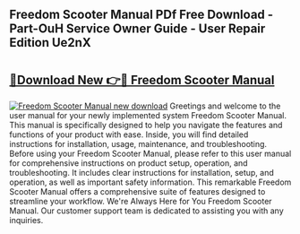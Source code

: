 ## Freedom Scooter Manual PDf Free Download - Part-OuH Service Owner Guide - User Repair Edition Ue2nX

# <h2><a href="http://bc84940.oget.top/?id=Freedom+Scooter+Manual">🔗Download New 👉🔴 Freedom Scooter Manual</a></h2>

[![Freedom Scooter Manual new download](https://i.imgur.com/5g1atiW.png)](http://bc84940.oget.top/?id=Freedom+Scooter+Manual)
Greetings and welcome to the user manual for your newly implemented system Freedom Scooter Manual. This manual is specifically designed to help you navigate the features and functions of your product with ease. Inside, you will find detailed instructions for installation, usage, maintenance, and troubleshooting. Before using your Freedom Scooter Manual, please refer to this user manual for comprehensive instructions on product setup, operation, and troubleshooting. It includes clear instructions for installation, setup, and operation, as well as important safety information. This remarkable Freedom Scooter Manual offers a comprehensive suite of features designed to streamline your workflow. We're Always Here for You Freedom Scooter Manual. Our customer support team is dedicated to assisting you with any inquiries.
